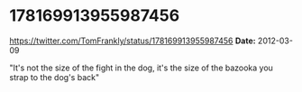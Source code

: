 # 178169913955987456
https://twitter.com/TomFrankly/status/178169913955987456
**Date:** 2012-03-09

"It's not the size of the fight in the dog, it's the size of the bazooka you strap to the dog's back"
